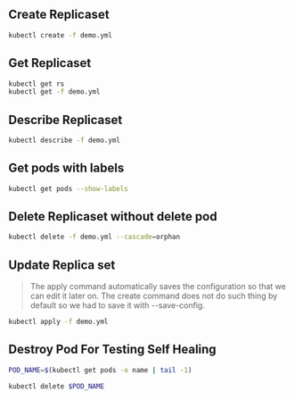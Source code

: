 ## Create Replicaset
```bash
kubectl create -f demo.yml
```

## Get Replicaset
```bash
kubectl get rs
kubectl get -f demo.yml
```

## Describe Replicaset
```bash
kubectl describe -f demo.yml
```

## Get pods with labels
```bash
kubectl get pods --show-labels
```

## Delete Replicaset without delete pod
```bash
kubectl delete -f demo.yml --cascade=orphan
```

## Update Replica set
> The apply command automatically saves the configuration so that we can edit it later on. The create command does not do such thing by default so we had to save it with --save-config.
```bash
kubectl apply -f demo.yml
```

## Destroy Pod For Testing Self Healing
```bash
POD_NAME=$(kubectl get pods -o name | tail -1)

kubectl delete $POD_NAME
```
